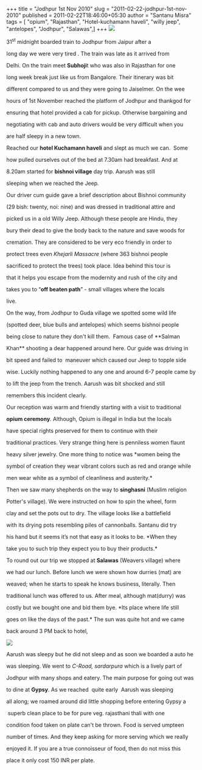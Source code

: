 +++
title = "Jodhpur 1st Nov 2010"
slug = "2011-02-22-jodhpur-1st-nov-2010"
published = 2011-02-22T18:46:00+05:30
author = "Santanu Misra"
tags = [ "opium", "Rajasthan", "Hotel-kuchamann haveli", "willy jeep", "antelopes", "Jodhpur", "Salawas",]
+++
[![](../images/thumbnails/2011-02-22-jodhpur-1st-nov-2010-jodhpur1.jpg)](../images/2011-02-22-jodhpur-1st-nov-2010-jodhpur1.jpg)

31<sup>st</sup> midnight boarded train to Jodhpur from Jaipur after a
long day we were very tired . The train was late as it arrived from
Delhi. On the train meet **Subhoji**t who was also in Rajasthan for one
long week break just like us from Bangalore. Their itinerary was bit
different compared to us and they were going to Jaiselmer. On the wee
hours of 1st November reached the platform of Jodhpur and thankgod for
ensuring that hotel provided a cab for pickup. Otherwise bargaining and
negotiating with cab and auto drivers would be very difficult when you
are half sleepy in a new town.

Reached our **hotel Kuchamann haveli** and slept as much we can.  Some
how pulled ourselves out of the bed at 7.30am had breakfast. And at
8.20am started for **bishnoi village** day trip. Aarush was still
sleeping when we reached the Jeep.

Our driver cum guide gave a brief description about Bishnoi community
(29 bish: twenty, noi: nine) and was dressed in traditional attire and
picked us in a old Willy Jeep. Although these people are Hindu, they
bury their dead to give the body back to the nature and save woods for
cremation. They are considered to be very eco friendly in order to
protect trees even *Khejarli Massacre* (where 363 bishnoi people
sacrificed to protect the trees) took place. Idea behind this tour is
that it helps you escape from the modernity and rush of the city and
takes you to “**off beaten path**” - small villages where the locals
live.

On the way, from Jodhpur to Guda village we spotted some wild life
(spotted deer, blue bulls and antelopes) which seems bishnoi people
being close to nature they don't kill them.  Famous case of **Salman
Khan** shooting a dear happened around here. Our guide was driving in
bit speed and failed to  maneuver which caused our Jeep to topple side
wise. Luckily nothing happened to any one and around 6-7 people came by
to lift the jeep from the trench. Aarush was bit shocked and still
remembers this incident clearly.

Our reception was warm and friendly starting with a visit to traditional
**opium ceremony**. Although, Opium is illegal in India but the locals
have special rights preserved for them to continue with their
traditional practices. Very strange thing here is penniless women flaunt
heavy silver jewelry. One more thing to notice was *women being the
symbol of creation they wear vibrant colors such as red and orange while
men wear white as a symbol of cleanliness and austerity.*

Then we saw many shepherds on the way to **singhasni** (Muslim religion
Potter's village). We were instructed on how to spin the wheel, form
clay and set the pots out to dry. The village looks like a battlefield
with its drying pots resembling piles of cannonballs. Santanu did try
his hand but it seems it’s not that easy as it looks to be. *When they
take you to such trip they expect you to buy their products.*

To round out our trip we stopped at **Salawas** (Weavers village) where
we had our lunch. Before lunch we were shown how durries (mat) are
weaved; when he starts to speak he knows business, literally. Then
traditional lunch was offered to us. After meal, although mat(durry) was
costly but we bought one and bid them bye. *Its place where life still
goes on like the days of the past.* The sun was quite hot and we came
back around 3 PM back to hotel,

  

[![](../images/thumbnails/2011-02-22-jodhpur-1st-nov-2010-jodhpur2.jpg)](../images/2011-02-22-jodhpur-1st-nov-2010-jodhpur2.jpg)

Aarush was sleepy but he did not sleep and as soon we boarded a auto he
was sleeping. We went to *C-Road, sardarpura* which is a lively part of
Jodhpur with many shops and eatery. The main purpose for going out was
to dine at **Gypsy**. As we reached  quite early  Aarush was sleeping
all along; we roamed around did little shopping before entering Gypsy a
 superb clean place to be for pure veg. rajasthani thali with one
condition food taken on plate can't be thrown. Food is served umpteen
number of times. And they keep asking for more serving which we really
enjoyed it. If you are a true connoisseur of food, then do not miss this
place it only cost 150 INR per plate.
